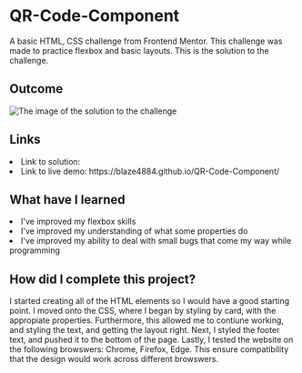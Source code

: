 # QR-Code-Component
A basic HTML, CSS challenge from Frontend Mentor. This challenge was made to practice flexbox and basic layouts. This is the solution to the challenge.

<h2> Outcome </h2>

<img src="https://i.imgur.com/cQsoZhL.png" alt="The image of the solution to the challenge">

<h2> Links </h2>

<li> Link to solution: </li>
<li> Link to live demo: https://blaze4884.github.io/QR-Code-Component/ </li>

<h2> What have I learned </h2>

<li> I've improved my flexbox skills </li>
<li> I've improved my understanding of what some properties do </li>
<li> I've improved my ability to deal with small bugs that come my way while programming </li>

<h2> How did I complete this project? </h2>

<p> I started creating all of the HTML elements so I would have a good starting point. I moved onto the CSS, where I began by styling by card, with the appropiate properties. Furthermore, this allowed me to contiune working, and styling the text, and getting the layout right. Next, I styled the footer text, and pushed it to the bottom of the page. Lastly, I tested the website on the following browswers: Chrome, Firefox, Edge. This ensure compatibility that the design would work across different browswers. </p>
